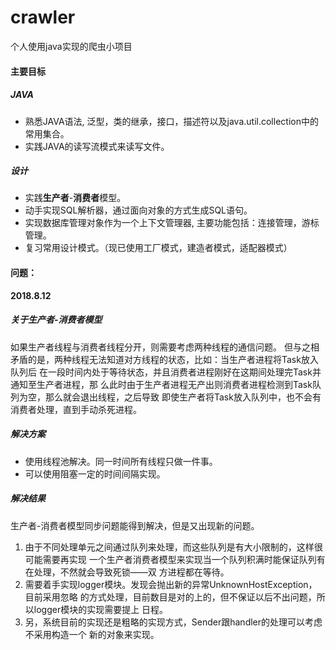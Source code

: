 # crawler 
个人使用java实现的爬虫小项目


#### 主要目标
##### JAVA
- 熟悉JAVA语法, 泛型，类的继承，接口，描述符以及java.util.collection中的常用集合。
- 实践JAVA的读写流模式来读写文件。
##### 设计
- 实践**生产者**-**消费者**模型。
- 动手实现SQL解析器，通过面向对象的方式生成SQL语句。
- 实现数据库管理对象作为一个上下文管理器, 主要功能包括：连接管理，游标管理。
- 复习常用设计模式。（现已使用工厂模式，建造者模式，适配器模式）

#### 问题：
**2018.8.12**
##### 关于生产者-消费者模型
  如果生产者线程与消费者线程分开，则需要考虑两种线程的通信问题。
  但与之相矛盾的是，两种线程无法知道对方线程的状态，比如：当生产者进程将Task放入队列后
  在一段时间内处于等待状态，并且消费者进程刚好在这期间处理完Task并通知至生产者进程，那
  么此时由于生产者进程无产出则消费者进程检测到Task队列为空，那么就会退出线程，之后导致
  即使生产者将Task放入队列中，也不会有消费者处理，直到手动杀死进程。
  
##### 解决方案
  - 使用线程池解决。同一时间所有线程只做一件事。 
  - 可以使用阻塞一定的时间间隔实现。
  
##### 解决结果
  生产者-消费者模型同步问题能得到解决，但是又出现新的问题。
  1. 由于不同处理单元之间通过队列来处理，而这些队列是有大小限制的，这样很可能需要再实现
     一个生产者消费者模型来实现当一个队列积满时能保证队列有在处理，不然就会导致死锁——双
     方进程都在等待。
  2. 需要着手实现logger模块。发现会抛出新的异常UnknownHostException，目前采用忽略
     的方式处理，目前数目是对的上的，但不保证以后不出问题，所以logger模块的实现需要提上
     日程。
  3. 另，系统目前的实现还是粗略的实现方式，Sender跟handler的处理可以考虑不采用构造一个
     新的对象来实现。

